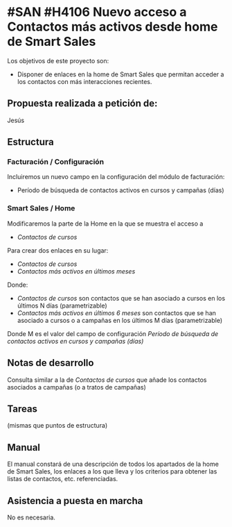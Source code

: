 # #SAN #H4106 Nuevo acceso a Contactos más activos desde home de Smart Sales

Los objetivos de este proyecto son:
+ Disponer de enlaces en la home de Smart Sales que permitan acceder a los contactos con más interacciones recientes.

## Propuesta realizada a petición de:
Jesús

## Estructura

### Facturación / Configuración
Incluiremos un nuevo campo en la configuración del módulo de facturación:
+ Período de búsqueda de contactos activos en cursos y campañas (días)

### Smart Sales / Home
Modificaremos la parte de la Home en la que se muestra el acceso a 
+ _Contactos de cursos_

Para crear dos enlaces en su lugar:
+ _Contactos de cursos_
+ _Contactos más activos en últimos meses_

Donde:
+ _Contactos de cursos_ son contactos que se han asociado a cursos en los últimos N días (parametrizable)
+ _Contactos más activos en últimos 6 meses_ son contactos que se han asociado a cursos o a campañas en los últimos M días (parametrizable)

Donde M es el valor del campo de configuración _Período de búsqueda de contactos activos en cursos y campañas (días)_

## Notas de desarrollo
Consulta similar a la de _Contactos de cursos_ que añade los contactos asociados a campañas (o a tratos de campañas)

## Tareas
(mismas que puntos de estructura)

## Manual
El manual constará de una descripción de todos los apartados de la home de Smart Sales, los enlaces a los que lleva y los criterios para obtener las listas de contactos, etc. referenciadas.

## Asistencia a puesta en marcha
No es necesaria.
